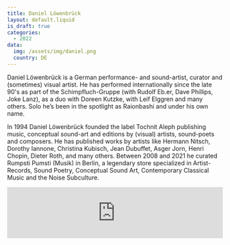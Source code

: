 ```yaml
---
title: Daniel Löwenbrück
layout: default.liquid
is_draft: true
categories:
  - 2022
data:
  img: /assets/img/daniel.png
  country: DE
---
```


<p>Daniel Löwenbrück is a German performance- and sound-artist, curator and (sometimes) visual artist. He has performed internationally since the late 90's as part of the Schimpfluch-Gruppe (with Rudolf Eb.er, Dave Phillips, Joke Lanz), as a duo with Doreen Kutzke, with Leif Elggren and many others. Solo he’s been in the spotlight as Raionbashi and under his own name.</p>

<p>In 1994 Daniel Löwenbrück founded the label Tochnit Aleph publishing music, conceptual sound-art and editions by (visual) artists, sound-poets and composers. He has published works by artists like Hermann Nitsch, Dorothy Iannone, Christina Kubisch, Jean Dubuffet, Asger Jorn, Henri Chopin, Dieter Roth, and many others. Between 2008 and 2021 he curated Rumpsti Pumsti (Musik) in Berlin, a legendary store specialized in Artist-Records, Sound Poetry, Conceptual Sound Art, Contemporary Classical Music and the Noise Subculture.
</p>

<iframe style="border: 0; width: 100%; height: 120px;" src="https://bandcamp.com/EmbeddedPlayer/album=1386971154/size=large/bgcol=ffffff/linkcol=0687f5/tracklist=false/artwork=small/transparent=true/" seamless><a href="https://loewenbrueck.bandcamp.com/album/der-strick">Der Strick by Daniel Löwenbrück</a></iframe>
